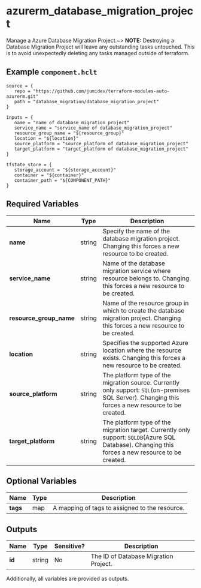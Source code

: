 # azurerm_database_migration_project

Manage a Azure Database Migration Project.~> **NOTE:** Destroying a Database Migration Project will leave any outstanding tasks untouched. This is to avoid unexpectedly deleting any tasks managed outside of terraform.

## Example `component.hclt`

```hcl
source = {
   repo = "https://github.com/jumidev/terraform-modules-auto-azurerm.git" 
   path = "database_migration/database_migration_project" 
}

inputs = {
   name = "name of database_migration_project" 
   service_name = "service_name of database_migration_project" 
   resource_group_name = "${resource_group}" 
   location = "${location}" 
   source_platform = "source_platform of database_migration_project" 
   target_platform = "target_platform of database_migration_project" 
}

tfstate_store = {
   storage_account = "${storage_account}" 
   container = "${container}" 
   container_path = "${COMPONENT_PATH}" 
}

```

## Required Variables

| Name | Type |  Description |
| ---- | --------- |  ----------- |
| **name** | string |  Specify the name of the database migration project. Changing this forces a new resource to be created. | 
| **service_name** | string |  Name of the database migration service where resource belongs to. Changing this forces a new resource to be created. | 
| **resource_group_name** | string |  Name of the resource group in which to create the database migration project. Changing this forces a new resource to be created. | 
| **location** | string |  Specifies the supported Azure location where the resource exists. Changing this forces a new resource to be created. | 
| **source_platform** | string |  The platform type of the migration source. Currently only support: `SQL`(on-premises SQL Server). Changing this forces a new resource to be created. | 
| **target_platform** | string |  The platform type of the migration target. Currently only support: `SQLDB`(Azure SQL Database). Changing this forces a new resource to be created. | 

## Optional Variables

| Name | Type |  Description |
| ---- | --------- |  ----------- |
| **tags** | map |  A mapping of tags to assigned to the resource. | 



## Outputs

| Name | Type | Sensitive? | Description |
| ---- | ---- | --------- | --------- |
| **id** | string | No  | The ID of Database Migration Project. | 

Additionally, all variables are provided as outputs.
